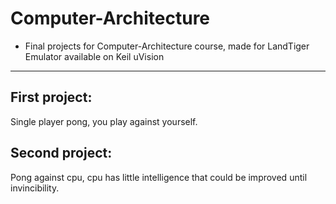 # Computer-Architecture
- Final projects for Computer-Architecture course,  made for LandTiger Emulator available on Keil uVision  
---
## First project:
Single player pong, you play against yourself.
## Second project:
Pong against cpu, cpu has little intelligence that could be improved until invincibility.

